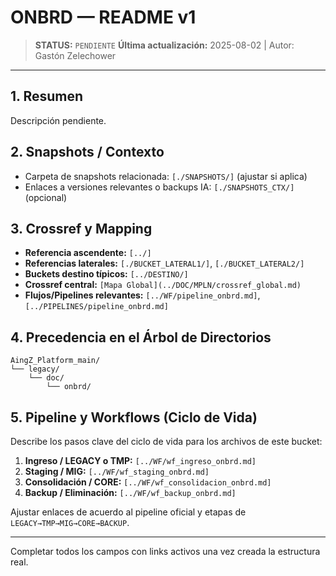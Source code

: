 # ONBRD — README v1

> **STATUS:** `PENDIENTE`
> **Última actualización:** 2025-08-02 | Autor: Gastón Zelechower

---

## 1. Resumen
Descripción pendiente.

## 2. Snapshots / Contexto
- Carpeta de snapshots relacionada: `[./SNAPSHOTS/]` (ajustar si aplica)
- Enlaces a versiones relevantes o backups IA: `[./SNAPSHOTS_CTX/]` (opcional)

## 3. Crossref y Mapping
- **Referencia ascendente:** `[../]`
- **Referencias laterales:** `[./BUCKET_LATERAL1/]`, `[./BUCKET_LATERAL2/]`
- **Buckets destino típicos:** `[../DESTINO/]`
- **Crossref central:** `[Mapa Global](../DOC/MPLN/crossref_global.md)`
- **Flujos/Pipelines relevantes:** `[../WF/pipeline_onbrd.md]`, `[../PIPELINES/pipeline_onbrd.md]`

## 4. Precedencia en el Árbol de Directorios
```text
AingZ_Platform_main/
└── legacy/
    └── doc/
        └── onbrd/
```

## 5. Pipeline y Workflows (Ciclo de Vida)
Describe los pasos clave del ciclo de vida para los archivos de este bucket:
1. **Ingreso / LEGACY o TMP:** `[../WF/wf_ingreso_onbrd.md]`
2. **Staging / MIG:** `[../WF/wf_staging_onbrd.md]`
3. **Consolidación / CORE:** `[../WF/wf_consolidacion_onbrd.md]`
4. **Backup / Eliminación:** `[../WF/wf_backup_onbrd.md]`

Ajustar enlaces de acuerdo al pipeline oficial y etapas de `LEGACY→TMP→MIG→CORE→BACKUP`.

---

Completar todos los campos con links activos una vez creada la estructura real.

